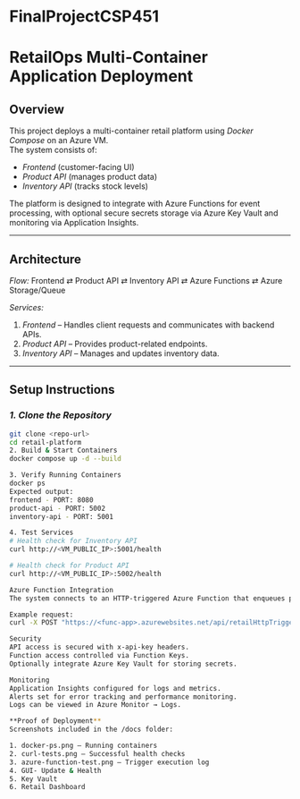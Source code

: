 # FinalProjectCSP451
# RetailOps Multi-Container Application Deployment

##  Overview
This project deploys a multi-container retail platform using *Docker Compose* on an Azure VM.  
The system consists of:
- *Frontend* (customer-facing UI)
- *Product API* (manages product data)
- *Inventory API* (tracks stock levels)

The platform is designed to integrate with Azure Functions for event processing, with optional secure secrets storage via Azure Key Vault and monitoring via Application Insights.

---

##  Architecture
*Flow:*
Frontend ⇄ Product API ⇄ Inventory API ⇄ Azure Functions ⇄ Azure Storage/Queue

*Services:*
1. *Frontend* – Handles client requests and communicates with backend APIs.
2. *Product API* – Provides product-related endpoints.
3. *Inventory API* – Manages and updates inventory data.

---

##  Setup Instructions

### *1. Clone the Repository*
```bash
git clone <repo-url>
cd retail-platform
2. Build & Start Containers
docker compose up -d --build

3. Verify Running Containers
docker ps
Expected output:
frontend - PORT: 8080
product-api - PORT: 5002
inventory-api - PORT: 5001

4. Test Services
# Health check for Inventory API
curl http://<VM_PUBLIC_IP>:5001/health

# Health check for Product API
curl http://<VM_PUBLIC_IP>:5002/health

Azure Function Integration
The system connects to an HTTP-triggered Azure Function that enqueues product updates.

Example request:
curl -X POST "https://<func-app>.azurewebsites.net/api/retailHttpTrigger?productId=sku-999&stock=90&name=Blooming%20Tee&x-api-key=dev-key-001&code=<FUNCTION_KEY>"

Security
API access is secured with x-api-key headers.
Function access controlled via Function Keys.
Optionally integrate Azure Key Vault for storing secrets.

Monitoring
Application Insights configured for logs and metrics.
Alerts set for error tracking and performance monitoring.
Logs can be viewed in Azure Monitor → Logs.

**Proof of Deployment**
Screenshots included in the /docs folder:

1. docker-ps.png – Running containers
2. curl-tests.png – Successful health checks
3. azure-function-test.png – Trigger execution log
4. GUI- Update & Health
5. Key Vault
6. Retail Dashboard
